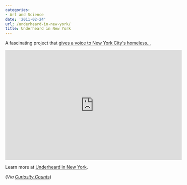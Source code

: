 ```yaml
---
categories:
- Art and Science
date: '2011-02-24'
url: /underheard-in-new-york/
title: Underheard in New York
---
```


A fascinating project that <a href="https://www.youtube.com/watch?v=LuGe7udS0Z0">gives a voice to New York City's homeless...</a>

<p align="center"><iframe title="YouTube video player" width="560" height="349" src="https://www.youtube.com/embed/LuGe7udS0Z0?rel=0" frameborder="0" allowfullscreen></iframe></p>

Learn more at <a href="http://underheardinnewyork.com/">Underheard in New York</a>.

(<em>Via <a href="http://curiositycounts.com/post/3328883001/underheard-in-new-york-lovely-project-gives-new">Curiosity Counts</a></em>)